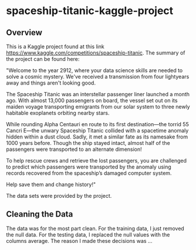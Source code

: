 # spaceship-titanic-kaggle-project

## Overview

This is a Kaggle project found at this link https://www.kaggle.com/competitions/spaceship-titanic. The summary of the project can be found here:

"Welcome to the year 2912, where your data science skills are needed to solve a cosmic mystery. We've received a transmission from four lightyears away and things aren't looking good.

The Spaceship Titanic was an interstellar passenger liner launched a month ago. With almost 13,000 passengers on board, the vessel set out on its maiden voyage transporting emigrants from our solar system to three newly habitable exoplanets orbiting nearby stars.

While rounding Alpha Centauri en route to its first destination—the torrid 55 Cancri E—the unwary Spaceship Titanic collided with a spacetime anomaly hidden within a dust cloud. Sadly, it met a similar fate as its namesake from 1000 years before. Though the ship stayed intact, almost half of the passengers were transported to an alternate dimension!

To help rescue crews and retrieve the lost passengers, you are challenged to predict which passengers were transported by the anomaly using records recovered from the spaceship’s damaged computer system.

Help save them and change history!"

The data sets were provided by the project.

## Cleaning the Data

The data was for the most part clean. For the training data, I just removed the null data. For the testing data, I replaced the null values with the columns average. The reason I made these decisions was ... 
